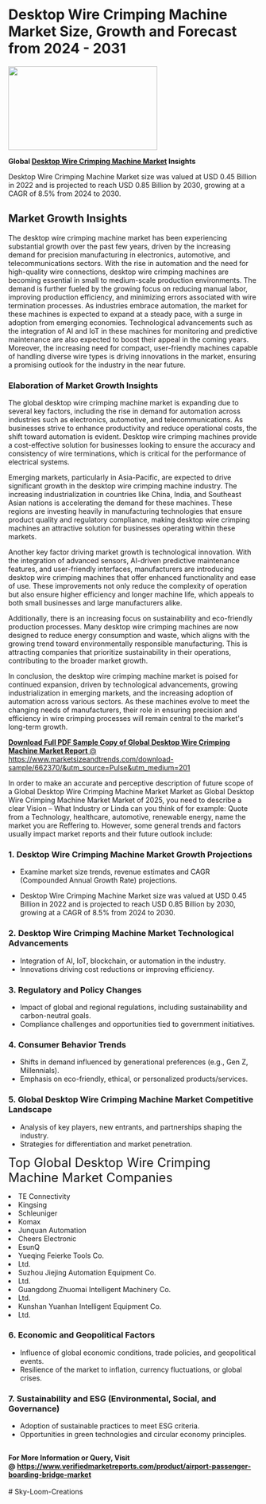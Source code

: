 <H1>Desktop Wire Crimping Machine Market Size, Growth and Forecast from 2024 - 2031</H1><img class="aligncenter size-medium wp-image-584254" src="https://thirdeyenews.in/wp-content/uploads/2024/09/Global-Market-Research-300x168.jpeg" alt="" width="300" height="168" /><p><strong>Global&nbsp;<a href="https://www.marketsizeandtrends.com/download-sample/662370/&amp;utm_source=Pulse&amp;utm_medium=201">Desktop Wire Crimping Machine Market</a> Insights</strong></p><p>Desktop Wire Crimping Machine Market size was valued at USD 0.45 Billion in 2022 and is projected to reach USD 0.85 Billion by 2030, growing at a CAGR of 8.5% from 2024 to 2030.</p><p><h2>Market Growth Insights</h2> <p>The desktop wire crimping machine market has been experiencing substantial growth over the past few years, driven by the increasing demand for precision manufacturing in electronics, automotive, and telecommunications sectors. With the rise in automation and the need for high-quality wire connections, desktop wire crimping machines are becoming essential in small to medium-scale production environments. The demand is further fueled by the growing focus on reducing manual labor, improving production efficiency, and minimizing errors associated with wire termination processes. As industries embrace automation, the market for these machines is expected to expand at a steady pace, with a surge in adoption from emerging economies. Technological advancements such as the integration of AI and IoT in these machines for monitoring and predictive maintenance are also expected to boost their appeal in the coming years. Moreover, the increasing need for compact, user-friendly machines capable of handling diverse wire types is driving innovations in the market, ensuring a promising outlook for the industry in the near future.</p> <p><a href="#"></a></p> <h3>Elaboration of Market Growth Insights</h3> <p>The global desktop wire crimping machine market is expanding due to several key factors, including the rise in demand for automation across industries such as electronics, automotive, and telecommunications. As businesses strive to enhance productivity and reduce operational costs, the shift toward automation is evident. Desktop wire crimping machines provide a cost-effective solution for businesses looking to ensure the accuracy and consistency of wire terminations, which is critical for the performance of electrical systems.</p> <p>Emerging markets, particularly in Asia-Pacific, are expected to drive significant growth in the desktop wire crimping machine industry. The increasing industrialization in countries like China, India, and Southeast Asian nations is accelerating the demand for these machines. These regions are investing heavily in manufacturing technologies that ensure product quality and regulatory compliance, making desktop wire crimping machines an attractive solution for businesses operating within these markets.</p> <p>Another key factor driving market growth is technological innovation. With the integration of advanced sensors, AI-driven predictive maintenance features, and user-friendly interfaces, manufacturers are introducing desktop wire crimping machines that offer enhanced functionality and ease of use. These improvements not only reduce the complexity of operation but also ensure higher efficiency and longer machine life, which appeals to both small businesses and large manufacturers alike.</p> <p>Additionally, there is an increasing focus on sustainability and eco-friendly production processes. Many desktop wire crimping machines are now designed to reduce energy consumption and waste, which aligns with the growing trend toward environmentally responsible manufacturing. This is attracting companies that prioritize sustainability in their operations, contributing to the broader market growth.</p> <p>In conclusion, the desktop wire crimping machine market is poised for continued expansion, driven by technological advancements, growing industrialization in emerging markets, and the increasing adoption of automation across various sectors. As these machines evolve to meet the changing needs of manufacturers, their role in ensuring precision and efficiency in wire crimping processes will remain central to the market's long-term growth.</p> <p><a href="#"></p><p><span class=""><strong>Download Full PDF Sample Copy of Global Desktop Wire Crimping Machine Market Report</strong> @ <a href="https://www.marketsizeandtrends.com/download-sample/662370/&amp;utm_source=Pulse&amp;utm_medium=201" target="_blank">https://www.marketsizeandtrends.com/download-sample/662370/&amp;utm_source=Pulse&amp;utm_medium=201</a></span></p><p>In order to make an accurate and perceptive description of future scope of a Global&nbsp;Desktop Wire Crimping Machine Market Market as Global&nbsp;Desktop Wire Crimping Machine Market Market of 2025, you need to describe a clear Vision &ndash; What Industry or Linda can you think of for example: Quote from a Technology, healthcare, automotive, renewable energy, name the market you are Reffering to. However, some general trends and factors usually impact market reports and their future outlook include:</p><h3>1.&nbsp;<strong>Desktop Wire Crimping Machine Market Growth Projections</strong></h3><ul><li>Examine market size trends, revenue estimates and CAGR (Compounded Annual Growth Rate) projections.</li><li><p>Desktop Wire Crimping Machine Market size was valued at USD 0.45 Billion in 2022 and is projected to reach USD 0.85 Billion by 2030, growing at a CAGR of 8.5% from 2024 to 2030.</p></li></ul><h3>2.&nbsp;<strong>Desktop Wire Crimping Machine Market Technological Advancements</strong></h3><ul><li>Integration of AI, IoT, blockchain, or automation in the industry.</li><li>Innovations driving cost reductions or improving efficiency.</li></ul><h3>3.&nbsp;<strong>Regulatory and Policy Changes</strong></h3><ul><li>Impact of global and regional regulations, including sustainability and carbon-neutral goals.</li><li>Compliance challenges and opportunities tied to government initiatives.</li></ul><h3>4.&nbsp;<strong>Consumer Behavior Trends</strong></h3><ul><li>Shifts in demand influenced by generational preferences (e.g., Gen Z, Millennials).</li><li>Emphasis on eco-friendly, ethical, or personalized products/services.</li></ul><h3>5.&nbsp;<strong>Global Desktop Wire Crimping Machine Market Competitive Landscape</strong></h3><ul><li>Analysis of key players, new entrants, and partnerships shaping the industry.</li><li>Strategies for differentiation and market penetration.</li></ul><p data-pm-slice="1 1 []"><span style="color: inherit; font-family: inherit; font-size: 25px;">Top Global Desktop Wire Crimping Machine Market Companies</span></p><div class="" data-test-id=""><p><li>TE Connectivity</li><li> Kingsing</li><li> Schleuniger</li><li> Komax</li><li> Junquan Automation</li><li> Cheers Electronic</li><li> EsunQ</li><li> Yueqing Feierke Tools Co.</li><li> Ltd.</li><li> Suzhou Jiejing Automation Equipment Co.</li><li> Ltd.</li><li> Guangdong Zhuomai Intelligent Machinery Co.</li><li> Ltd.</li><li> Kunshan Yuanhan Intelligent Equipment Co.</li><li> Ltd.</li></p></div><h3>6.&nbsp;<strong>Economic and Geopolitical Factors</strong></h3><ul><li>Influence of global economic conditions, trade policies, and geopolitical events.</li><li>Resilience of the market to inflation, currency fluctuations, or global crises.</li></ul><h3>7.&nbsp;<strong>Sustainability and ESG (Environmental, Social, and Governance)</strong></h3><ul><li>Adoption of sustainable practices to meet ESG criteria.</li><li>Opportunities in green technologies and circular economy principles.</li></ul><h2><strong style="font-size: 14px;">For More Information or Query, Visit @&nbsp;</strong><a style="background-color: #ffffff; font-size: 14px;" href="https://www.marketsizeandtrends.com/report/desktop-wire-crimping-machine-market/" target="_blank">https://www.verifiedmarketreports.com/product/airport-passenger-boarding-bridge-market</a></h2># Sky-Loom-Creations
